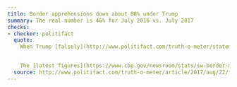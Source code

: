 ```yaml
---
title: Border apprehensions down about 80% under Trump
summary: The real number is 46% for July 2016 vs. July 2017
checks:
- checker: politifact
  quote:
    When Trump [falsely](http://www.politifact.com/truth-o-meter/statements/2017/aug/03/donald-trump/false-trumps-claim-about-illegal-immigration-under/) claimed something similar in July, we found that the closest number to 78-80 percent would be based on cherry-picked numbers of the highest number of apprehensions, in November, to the lowest number, in April.


    The [latest figures](https://www.cbp.gov/newsroom/stats/sw-border-migration) from U.S. Customs and Border Protection show that in July there were 18,198 apprehensions at the southwest border, a [46 percent decline](https://www.cbp.gov/newsroom/stats/southwest-border-unaccompanied-children/fy-2016) from July 2016. While apprehension numbers are low under Trump, they began increasing in May.
  source: http://www.politifact.com/truth-o-meter/article/2017/aug/22/fact-checking-president-donald-trumps-campaign-ral/
---
```

